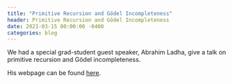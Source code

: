 ```yaml
---
title: "Primitive Recursion and Gödel Incompleteness"
header: Primitive Recursion and Gödel Incompleteness
date: 2021-03-15 00:00:00 -0400
categories: blog
---
```


We had a special grad-student guest speaker, Abrahim Ladha,
give a talk on primitive recursion and Gödel incompleteness.

His webpage can be found [here](https://ladha.me/).


